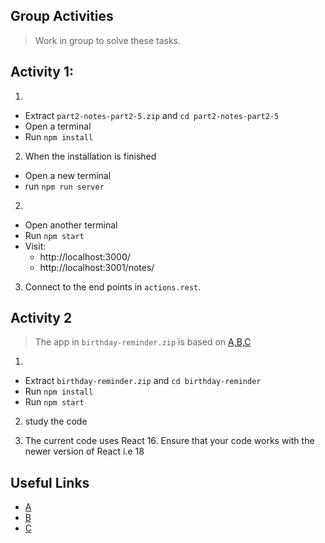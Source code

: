 ## Group Activities

> Work in group to solve these tasks. 

## Activity 1: 

1. 
- Extract `part2-notes-part2-5.zip` and  `cd part2-notes-part2-5`
- Open a terminal
- Run `npm install`

2. When the installation is finished
- Open a new terminal
- run `npm run server`

2. 
- Open another terminal
- Run `npm start`
- Visit:
  - http://localhost:3000/
  - http://localhost:3001/notes/

3. Connect to the end points in `actions.rest`.


## Activity 2

> The app in `birthday-reminder.zip` is based on [A,B,C](#useful-links)

1. 
- Extract `birthday-reminder.zip` and  `cd birthday-reminder`
- Run `npm install`
- Run `npm start`

2. study the code

3. The current code uses React 16. Ensure that your code works with the newer version of React i.e 18 [](https://fullstackopen.com/en/part1/a_more_complex_state_debugging_react_apps#a-note-on-react-version)

## Useful Links
- [A](https://uidesigndaily.com/posts/sketch-birthdays-list-card-widget-day-1042)
- [B](https://youtu.be/ly3m6mv5qvg?t=442)
- [C](https://github.com/john-smilga/react-projects)

